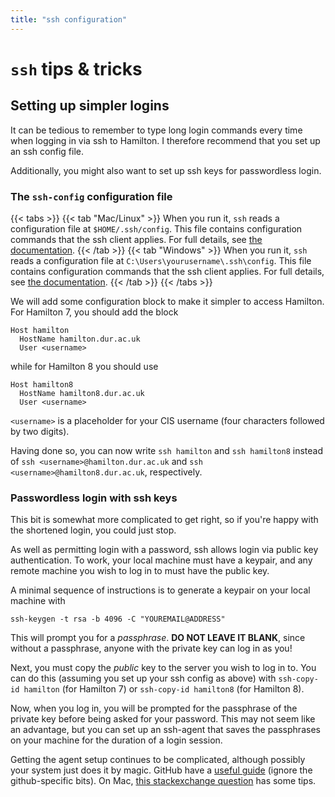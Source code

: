 ```yaml
---
title: "ssh configuration"
---
```


# `ssh` tips & tricks
## Setting up simpler logins

It can be tedious to remember to type long login commands every time
when logging in via ssh to Hamilton. I therefore recommend
that you set up an ssh config file.

Additionally, you might also want to set up ssh keys for passwordless
login.

### The `ssh-config` configuration file

{{< tabs >}}
{{< tab "Mac/Linux" >}}
When you run it, `ssh` reads a configuration file at
`$HOME/.ssh/config`. This file
contains configuration commands that the ssh client applies. For full
details, see [the
documentation](https://linux.die.net/man/5/ssh_config).
{{< /tab >}}
{{< tab "Windows" >}}
When you run it, `ssh` reads a configuration file at
`C:\Users\yourusername\.ssh\config`. This file
contains configuration commands that the ssh client applies. For full
details, see [the
documentation](https://linux.die.net/man/5/ssh_config).
{{< /tab >}}
{{< /tabs >}}

We will add some configuration block to make it simpler to access
Hamilton. For Hamilton 7, you should add the block

```config
Host hamilton
  HostName hamilton.dur.ac.uk
  User <username>
```

while for Hamilton 8 you should use

```config
Host hamilton8
  HostName hamilton8.dur.ac.uk
  User <username>
```

`<username>` is a placeholder for your CIS username (four
characters followed by two digits).

Having done so, you can now write `ssh hamilton` and `ssh hamilton8`
instead of `ssh <username>@hamilton.dur.ac.uk` and `ssh
<username>@hamilton8.dur.ac.uk`, respectively.

### Passwordless login with ssh keys
This bit is somewhat more complicated to get right, so if you're happy
with the shortened login, you could just stop.

As well as permitting login with a password, ssh allows login via
public key authentication. To work, your local machine must have a
keypair, and any remote machine you wish to log in to must have the
public key.

A minimal sequence of instructions is to generate a keypair on
your local machine with

```
ssh-keygen -t rsa -b 4096 -C "YOUREMAIL@ADDRESS"
```

This will prompt you for a _passphrase_. **DO NOT LEAVE IT BLANK**,
since without a passphrase, anyone with the private key can log in as
you!

Next, you must copy the _public_ key to the server you wish to log in
to. You can do this (assuming you set up your ssh config as above) with
`ssh-copy-id hamilton` (for Hamilton 7) or `ssh-copy-id hamilton8` (for
Hamilton 8).

Now, when you log in, you will be prompted for the passphrase of the
private key before being asked for your password. This may not seem like
an advantage, but you can set up an ssh-agent that saves the passphrases
on your machine for the duration of a login session.

Getting the agent setup continues to be complicated, although possibly
your system just does it by magic. GitHub have a [useful
guide](https://help.github.com/en/github/authenticating-to-github/generating-a-new-ssh-key-and-adding-it-to-the-ssh-agent#adding-your-ssh-key-to-the-ssh-agent)
(ignore the github-specific bits). On Mac, [this stackexchange
question](https://apple.stackexchange.com/questions/48502/how-can-i-permanently-add-my-ssh-private-key-to-keychain-so-it-is-automatically)
has some tips.
